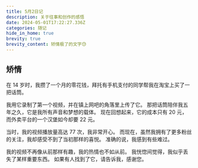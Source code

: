 ```yaml
---
title: 5月2日记
description: 关于往事和创作的感悟
date: 2024-05-01T17:22:27.336Z
categories: 随记
hide_in_home: true
brevity: true
brevity_content: 矫情极了的文字😓
---
```

## 矫情
在 14 岁时，我攒了一个月的零花钱，拜托有手机支付的同学帮我在淘宝上买了一把话筒。

我用它录制了第一个视频，并在镇上网吧的角落里上传了它。
那把话筒陪伴我五年之久，它是我所有声音和梦想的载体。
现在回想起来，它的成本只有 20 元，而外卖平台的一个汉堡如今却要 22 元。

当时，我的视频播放量高达 77 次，我非常开心。
而现在，虽然我拥有了更多粉丝的关注，我却感受不到了当初那样的喜悦。
准确的说，我感到有些难过。

我的视频不再像从前那样有趣，我的热情也不如从前。
我恍惚间觉得，我似乎丢失了某样重要东西。
如果有人找到了它，请告诉我，感谢您。

